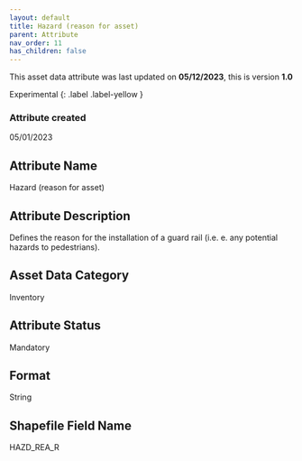 ```yaml
---
layout: default
title: Hazard (reason for asset)
parent: Attribute
nav_order: 11
has_children: false
---
```


This asset data attribute was last updated on **05/12/2023**, this is version **1.0**

Experimental
{: .label .label-yellow }

### Attribute created
05/01/2023

## Attribute Name
Hazard (reason for asset)

## Attribute Description
Defines the reason for the installation of a guard rail (i.e. e. any potential hazards to pedestrians).

## Asset Data Category
Inventory

## Attribute Status
Mandatory

## Format
String

## Shapefile Field Name
HAZD_REA_R